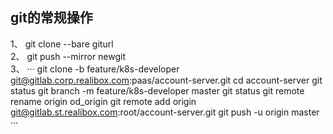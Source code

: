 ## git的常规操作
 1、 git clone --bare giturl        
 2、 git push --mirror newgit     
 3、
 ··· 
git clone -b feature/k8s-developer git@gitlab.corp.realibox.com:paas/account-server.git
cd account-server
git status
git branch -m  feature/k8s-developer master
git status
git remote rename origin od_origin
git remote add origin git@gitlab.st.realibox.com:root/account-server.git
git push -u origin master
···